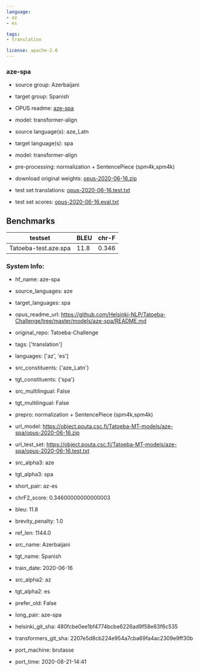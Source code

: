```yaml
---
language: 
- az
- es

tags:
- translation

license: apache-2.0
---
```


### aze-spa

* source group: Azerbaijani 
* target group: Spanish 
*  OPUS readme: [aze-spa](https://github.com/Helsinki-NLP/Tatoeba-Challenge/tree/master/models/aze-spa/README.md)

*  model: transformer-align
* source language(s): aze_Latn
* target language(s): spa
* model: transformer-align
* pre-processing: normalization + SentencePiece (spm4k,spm4k)
* download original weights: [opus-2020-06-16.zip](https://object.pouta.csc.fi/Tatoeba-MT-models/aze-spa/opus-2020-06-16.zip)
* test set translations: [opus-2020-06-16.test.txt](https://object.pouta.csc.fi/Tatoeba-MT-models/aze-spa/opus-2020-06-16.test.txt)
* test set scores: [opus-2020-06-16.eval.txt](https://object.pouta.csc.fi/Tatoeba-MT-models/aze-spa/opus-2020-06-16.eval.txt)

## Benchmarks

| testset               | BLEU  | chr-F |
|-----------------------|-------|-------|
| Tatoeba-test.aze.spa 	| 11.8 	| 0.346 |


### System Info: 
- hf_name: aze-spa

- source_languages: aze

- target_languages: spa

- opus_readme_url: https://github.com/Helsinki-NLP/Tatoeba-Challenge/tree/master/models/aze-spa/README.md

- original_repo: Tatoeba-Challenge

- tags: ['translation']

- languages: ['az', 'es']

- src_constituents: {'aze_Latn'}

- tgt_constituents: {'spa'}

- src_multilingual: False

- tgt_multilingual: False

- prepro:  normalization + SentencePiece (spm4k,spm4k)

- url_model: https://object.pouta.csc.fi/Tatoeba-MT-models/aze-spa/opus-2020-06-16.zip

- url_test_set: https://object.pouta.csc.fi/Tatoeba-MT-models/aze-spa/opus-2020-06-16.test.txt

- src_alpha3: aze

- tgt_alpha3: spa

- short_pair: az-es

- chrF2_score: 0.34600000000000003

- bleu: 11.8

- brevity_penalty: 1.0

- ref_len: 1144.0

- src_name: Azerbaijani

- tgt_name: Spanish

- train_date: 2020-06-16

- src_alpha2: az

- tgt_alpha2: es

- prefer_old: False

- long_pair: aze-spa

- helsinki_git_sha: 480fcbe0ee1bf4774bcbe6226ad9f58e63f6c535

- transformers_git_sha: 2207e5d8cb224e954a7cba69fa4ac2309e9ff30b

- port_machine: brutasse

- port_time: 2020-08-21-14:41